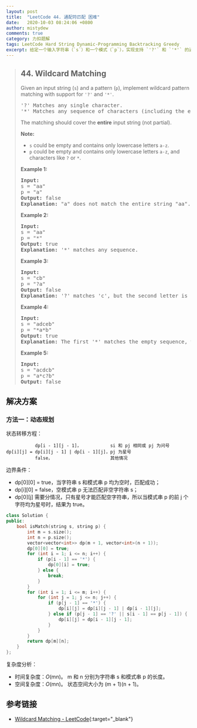 ```yaml
---
layout: post
title:  "LeetCode 44. 通配符匹配 困难"
date:   2020-10-03 08:24:06 +0800
author: mistydew
comments: true
category: 力扣题解
tags: LeetCode Hard String Dynamic-Programming Backtracking Greedy
excerpt: 给定一个输入字符串（`s`）和一个模式（`p`），实现支持 `'?'` 和 `'*'` 的通配符模式匹配。
---
```

> ## 44. Wildcard Matching
> 
> Given an input string (`s`) and a pattern (`p`), implement wildcard pattern
> matching with support for `'?'` and `'*'`.
> 
> <pre>
> '?' Matches any single character.
> '*' Matches any sequence of characters (including the empty sequence).
> </pre>
> 
> The matching should cover the **entire** input string (not partial).
> 
> **Note:**
> 
> * `s` could be empty and contains only lowercase letters `a-z`.
> * `p` could be empty and contains only lowercase letters `a-z`, and characters
> like `?` or `*`.
> 
> **Example 1:**
> 
> <pre>
> <strong>Input:</strong>
> s = "aa"
> p = "a"
> <strong>Output:</strong> false
> <strong>Explanation:</strong> "a" does not match the entire string "aa".
> </pre>
> 
> **Example 2:**
> 
> <pre>
> <strong>Input:</strong>
> s = "aa"
> p = "*"
> <strong>Output:</strong> true
> <strong>Explanation:</strong> '*' matches any sequence.
> </pre>
> 
> **Example 3:**
> 
> <pre>
> <strong>Input:</strong>
> s = "cb"
> p = "?a"
> <strong>Output:</strong> false
> <strong>Explanation:</strong> '?' matches 'c', but the second letter is 'a', which does not match 'b'.
> </pre>
> 
> **Example 4:**
> 
> <pre>
> <strong>Input:</strong>
> s = "adceb"
> p = "*a*b"
> <strong>Output:</strong> true
> <strong>Explanation:</strong> The first '*' matches the empty sequence, while the second '*' matches the substring "dce".
> </pre>
> 
> **Example 5:**
> 
> <pre>
> <strong>Input:</strong>
> s = "acdcb"
> p = "a*c?b"
> <strong>Output:</strong> false
> </pre>

## 解决方案

### 方法一：动态规划

状态转移方程：
```
           dp[i - 1][j - 1]，           si 和 pj 相同或 pj 为问号
dp[i][j] = dp[i][j - 1] | dp[i - 1][j]，pj 为星号
           false，                      其他情况
```

边界条件：
* dp[0][0] = true，当字符串 s 和模式串 p 均为空时，匹配成功；
* dp[i][0] = false，空模式串 p 无法匹配非空字符串 s；
* dp[0][j] 需要分情况，只有星号才能匹配空字符串，所以当模式串 p 的前 j 个字符均为星号时，结果为 true。

```cpp
class Solution {
public:
    bool isMatch(string s, string p) {
        int m = s.size();
        int n = p.size();
        vector<vector<int>> dp(m + 1, vector<int>(n + 1));
        dp[0][0] = true;
        for (int i = 1; i <= n; i++) {
            if (p[i - 1] == '*') {
                dp[0][i] = true;
            } else {
                break;
            }
        }
        for (int i = 1; i <= m; i++) {
            for (int j = 1; j <= n; j++) {
                if (p[j - 1] == '*') {
                    dp[i][j] = dp[i][j - 1] | dp[i - 1][j];
                } else if (p[j - 1] == '?' || s[i - 1] == p[j - 1]) {
                    dp[i][j] = dp[i - 1][j - 1];
                }
            }
        }
        return dp[m][n];
    }
};
```

复杂度分析：
* 时间复杂度：*O*(mn)。
  m 和 n 分别为字符串 s 和模式串 p 的长度。
* 空间复杂度：*O*(mn)。
  状态空间大小为 (m + 1)(n + 1)。

## 参考链接

* [Wildcard Matching - LeetCode](https://leetcode.com/problems/wildcard-matching/){:target="_blank"}
